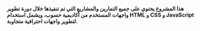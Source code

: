 **هذا المشروع يحتوي على جميع التمارين والمشاريع التي تم تنفيذها خلال دورة تطوير واجهات المستخدم من أكاديمية حسوب، ويشمل استخدام HTML و CSS و JavaScript لتطوير واجهات احترافية متجاوبة.**
